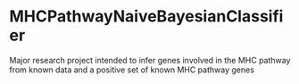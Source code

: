 # MHCPathwayNaiveBayesianClassifier
Major research project intended to infer genes involved in the MHC pathway from known data and a positive set of known MHC pathway genes
